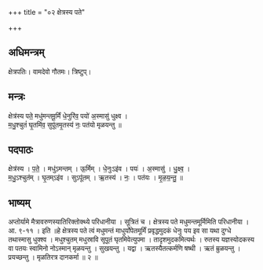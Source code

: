 +++
title = "०२ क्षेत्रस्य पते"

+++
## अधिमन्त्रम्
क्षेत्रपतिः। वामदेवो गौतमः। त्रिष्टुप्।

## मन्त्रः
क्षेत्र॑स्य पते॒ मधु॑मन्तमू॒र्मिं धे॒नुरि॑व॒ पयो॑ अ॒स्मासु॑ धुक्ष्व ।  
म॒धु॒श्चुतं॑ घृ॒तमि॑व॒ सुपू॑तमृ॒तस्य॑ नः॒ पत॑यो मृळयन्तु ॥

## पदपाठः
क्षेत्र॑स्य । प॒ते॒ । मधु॑ऽमन्तम् । ऊ॒र्मिम् । धे॒नुःऽइ॑व । पयः॑ । अ॒स्मासु॑ । धु॒क्ष्व॒ ।  
म॒धु॒ऽश्चुत॑म् । घृ॒तम्ऽइ॑व । सुऽपू॑तम् । ऋ॒तस्य॑ । नः॒ । पत॑यः । मृ॒ळ॒य॒न्तु॒ ॥

## भाष्यम्
अप्तोर्यामे मैत्रावरुणस्यातिरिक्तोक्थ्ये परिधानीया । सूत्रितं च । क्षेत्रस्य पते मधुमन्तमूर्मिमिति परिधानीया । आ. ९-११ । इति ॥हे क्षेत्रस्य पते त्वं मधुमन्तं माधुर्योपेतमूर्मिं प्रवृद्धमुदकं धेनुः पय इव सा यथा दुग्धे तथास्मासु धुक्श्व । मधुश्चुतम् मधुस्रावि सूपूतं घृतमिवेत्युपमा । तादृशमुदकमित्यर्थः । रुतस्य यज्ञस्योदकस्य वा पतयः स्वामिनो नोऽस्मान् मृळयन्तु । सुखयन्तु । यद्वा । ऋतस्यैतत्कर्मणि षष्थी । ऋतं म्रुळयन्तु । प्रयच्छन्तु । मृळतिरत्र दानकर्मा ॥ २ ॥